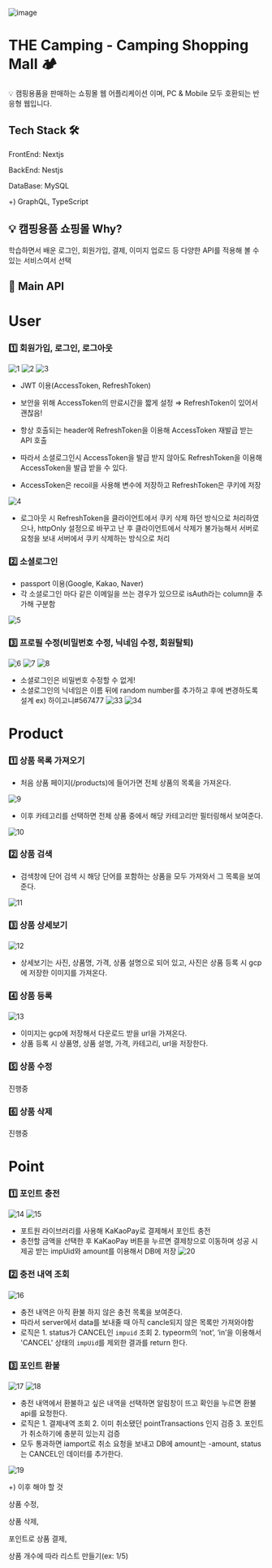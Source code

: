 ![image](https://github.com/hig0ni/shoppingmall/assets/111436454/9696d55d-7978-460b-a244-9d3222186672)


# THE Camping - Camping Shopping Mall 🏕️


💡 캠핑용품을 판매하는 쇼핑몰 웹 어플리케이션 이며, PC & Mobile 모두 호환되는 반응형 웹입니다.

## Tech Stack 🛠️
FrontEnd: Nextjs

BackEnd: Nestjs

DataBase: MySQL

+) GraphQL, TypeScript

## 💡 캠핑용품 쇼핑몰 Why?

학습하면서 배운 로그인, 회원가입, 결제, 이미지 업로드 등 다양한 API를 적용해 볼 수 있는 서비스여서 선택

## **📢 Main API**

# User

### 1️⃣ 회원가입, 로그인, 로그아웃
![1](https://github.com/hig0ni/shoppingmall/assets/111436454/738f82e8-67d3-4a79-a2f8-5d4803ede668)
![2](https://github.com/hig0ni/shoppingmall/assets/111436454/dc6114d4-8602-432a-afb7-de2f566a1b26)
![3](https://github.com/hig0ni/shoppingmall/assets/111436454/8935381b-7534-463c-90ca-7c9305f1c660)

- JWT 이용(AccessToken, RefreshToken)
- 보안을 위해 AccessToken의 만료시간을 짧게 설정 ⇒ RefreshToken이 있어서 괜찮음!
- 항상 호출되는 header에 RefreshToken을 이용해 AccessToken 재발급 받는 API 호출
- 따라서 소셜로그인시 AccessToken을 발급 받지 않아도 RefreshToken을 이용해 AccessToken을 발급 받을 수 있다.

- AccessToken은 recoil을 사용해 변수에 저장하고 RefreshToken은 쿠키에 저장

![4](https://github.com/hig0ni/shoppingmall/assets/111436454/c0999e3d-428d-4e58-9afd-0645b442123c)

- 로그아웃 시 RefreshToken을 클라이언트에서 쿠키 삭제 하던 방식으로 처리하였으나, httpOnly 설정으로 바꾸고 난 후 클라이언트에서 삭제가 불가능해서 서버로 요청을 보내 서버에서 쿠키 삭제하는 방식으로 처리

### 2️⃣ 소셜로그인

- passport 이용(Google, Kakao, Naver)
- 각 소셜로그인 마다 같은 이메일을 쓰는 경우가 있으므로 isAuth라는 column을 추가해 구분함

![5](https://github.com/hig0ni/shoppingmall/assets/111436454/4309dff2-ca1a-44c3-8261-74fe3e964352)

### 3️⃣ 프로필 수정(비밀번호 수정, 닉네임 수정, 회원탈퇴)
![6](https://github.com/hig0ni/shoppingmall/assets/111436454/72a0c027-ae89-403d-8760-7238baf88823)
![7](https://github.com/hig0ni/shoppingmall/assets/111436454/18b30500-c191-40df-a824-a0d20ea90ca6)
![8](https://github.com/hig0ni/shoppingmall/assets/111436454/8397a3a3-d409-40b3-b86e-986dda60c905)

- 소셜로그인은 비밀번호 수정할 수 없게!
- 소셜로그인의 닉네임은 이름 뒤에 random number를 추가하고 후에 변경하도록 설계 ex) 하이고니#567477
![33](https://github.com/hig0ni/shoppingmall/assets/111436454/937b5275-1885-43bc-a198-e1305e38f814)
![34](https://github.com/hig0ni/shoppingmall/assets/111436454/7bd92e0a-c76d-4be5-8ae6-d4f221dffce9)

# Product

### 1️⃣ 상품 목록 가져오기

- 처음 상품 페이지(/products)에 들어가면 전체 상품의 목록을 가져온다.

![9](https://github.com/hig0ni/shoppingmall/assets/111436454/0e49acae-8839-4ebb-9ebd-c17cbb3b78be)

- 이후 카테고리를 선택하면 전체 상품 중에서 해당 카테고리만 필터링해서 보여준다.

![10](https://github.com/hig0ni/shoppingmall/assets/111436454/89b3f1bb-2ea3-4dad-bb68-7e4b0df4efed)

### 2️⃣ 상품 검색

- 검색창에 단어 검색 시 해당 단어를 포함하는 상품을 모두 가져와서 그 목록을 보여준다.

![11](https://github.com/hig0ni/shoppingmall/assets/111436454/7e14d32f-a9d6-44af-a16b-6b7306482f38)

### 3️⃣ 상품 상세보기

![12](https://github.com/hig0ni/shoppingmall/assets/111436454/87861bd2-b9a4-446d-bdd0-119764c7d0bf)

- 상세보기는 사진, 상품명, 가격, 상품 설명으로 되어 있고, 사진은 상품 등록 시 gcp에 저장한 이미지를 가져온다.

### 4️⃣ 상품 등록

![13](https://github.com/hig0ni/shoppingmall/assets/111436454/647263c4-05fc-479e-9bf2-dc3c1c0d15e7)

- 이미지는 gcp에 저장해서 다운로드 받을 url을 가져온다.
- 상품 등록 시 상품명, 상품 설명, 가격, 카테고리, url을 저장한다.

### 5️⃣ 상품 수정

진행중

### 6️⃣ 상품 삭제

진행중

# Point

### 1️⃣ 포인트 충전

![14](https://github.com/hig0ni/shoppingmall/assets/111436454/9820f556-16d4-48a5-a779-c0ff7428b087)
![15](https://github.com/hig0ni/shoppingmall/assets/111436454/48ffaf09-d131-4067-a08d-9c5c3cb7629b)

- 포트원 라이브러리를 사용해 KaKaoPay로 결제해서 포인트 충전
- 충전할 금액을 선택한 후 KaKaoPay 버튼을 누르면 결제창으로 이동하며 성공 시 제공 받는 impUid와 amount를 이용해서 DB에 저장
![20](https://github.com/hig0ni/shoppingmall/assets/111436454/99cb33a6-c097-41b1-95cb-4dd1a0029ee2)

### 2️⃣ 충전 내역 조회
![16](https://github.com/hig0ni/shoppingmall/assets/111436454/0f86f02e-51a2-4fae-a919-e2a752b0367e)


- 충전 내역은 아직 환불 하지 않은 충전 목록을 보여준다.
- 따라서 server에서 data를 보내줄 때 아직 cancle되지 않은 목록만 가져와야함
- 로직은 1. status가 CANCEL인 `impuid` 조회 2. typeorm의 ‘not’, ‘in’을 이용해서 'CANCEL' 상태의 `impUid`를 제외한 결과를 return 한다.

### 3️⃣ 포인트 환불
![17](https://github.com/hig0ni/shoppingmall/assets/111436454/64d4f84d-e615-46a8-95ad-5069b42bc663)
![18](https://github.com/hig0ni/shoppingmall/assets/111436454/a928811a-7f36-414c-bb9d-e4555d5f8269)

- 충전 내역에서 환불하고 싶은 내역을 선택하면 알림창이 뜨고 확인을 누르면 환불 api를 요청한다.
- 로직은 1. 결제내역 조회 2. 이미 취소됐던 pointTransactions 인지 검증 3. 포인트가 취소하기에 충분히 있는지 검증
- 모두 통과하면 iamport로 취소 요청을 보내고 DB에 amount는 -amount, status는 CANCEL인 데이터를 추가한다.

![19](https://github.com/hig0ni/shoppingmall/assets/111436454/f85db57a-d25b-4647-9402-bbd09dcdf8f9)


+) 이후 해야 할 것

상품 수정,

상품 삭제,

포인트로 상품 결제,

상품 개수에 따라 리스트 만들기(ex: 1/5)

